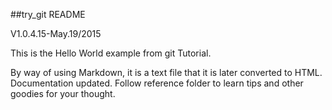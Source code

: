 ##try_git README

V1.0.4.15-May.19/2015

This is the Hello World example from git Tutorial.

By way of using Markdown, it is a text file that it is later converted to HTML.
Documentation updated.
Follow reference folder to learn tips and other goodies for your thought.
